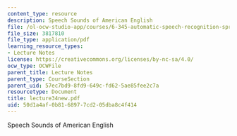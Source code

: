 ```yaml
---
content_type: resource
description: Speech Sounds of American English
file: /ol-ocw-studio-app/courses/6-345-automatic-speech-recognition-spring-2003/50d1a4af0b8168977cd205dba8c4f414_lecture34new.pdf
file_size: 3817810
file_type: application/pdf
learning_resource_types:
- Lecture Notes
license: https://creativecommons.org/licenses/by-nc-sa/4.0/
ocw_type: OCWFile
parent_title: Lecture Notes
parent_type: CourseSection
parent_uid: 57ec7bd9-8fd9-649c-fd62-5ae85fee2c7a
resourcetype: Document
title: lecture34new.pdf
uid: 50d1a4af-0b81-6897-7cd2-05dba8c4f414
---
```

Speech Sounds of American English